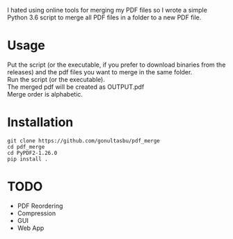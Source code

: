 I hated using online tools for merging my PDF files so I wrote a simple Python 3.6 script to merge all PDF files in a folder to a new PDF file.

# Usage
Put the script (or the executable, if you prefer to download binaries from the releases) and the pdf files you want to merge in the same folder.  
Run the script (or the executable).  
The merged pdf will be created as OUTPUT.pdf  
Merge order is alphabetic.  

# Installation
```
git clone https://github.com/gonultasbu/pdf_merge 
cd pdf_merge
cd PyPDF2-1.26.0
pip install .
```
# TODO

- PDF Reordering
- Compression
- GUI
- Web App
